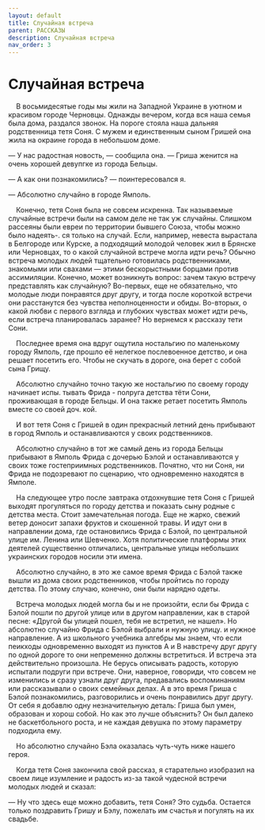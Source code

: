 ```yaml
---
layout: default
title: Случайная встреча
parent: РАССКАЗЫ
description: Случайная встреча
nav_order: 3
---
```


# Случайная встреча

&nbsp;&nbsp;&nbsp;&nbsp;В восьмидесятые годы мы жили на Западной Украине в уютном и красивом городе Черновцы. Однажды вечером, когда вся наша семья была дома, раздался звонок. На пороге стояла наша дальняя родственница тетя Соня. С мужем и единственным сыном Гришей она жила на окраине города в небольшом доме.

— У нас радостная новость, — сообщила она. — Гриша женится на очень хорошей девупгке из города Бельцы.

— А как они познакомились? — поинтересовался я.

— Абсолютно случайно в городе Ямполь.

&nbsp;&nbsp;&nbsp;&nbsp;Конечно, тетя Соня была не совсем искренна. Так называемые случайные встречи были на самом деле не так уж случайны. Слишком рассеяны были евреи по территории бывшего Союза, чтобы можно было надеять-. ся только на случай. Если, например, невеста вырастала в Белгороде или Курске, а подходящий молодой человек жил в Брянске или Черновцах, то о какой случайной встрече могла идти речь? Обычно встреча молодых людей тщательно готовилась родственниками, знакомыми или свахами — этими бескорыстными борцами против ассимиляции. Конечно, может возникнуть вопрос: зачем такую встречу представлять как случайную? Во-первых, еще не обязательно, что молодые люди понравятся друг другу, и тогда после короткой встречи они расстанутся без чувства неполноценности и обиды. Во-вторых, о какой любви с первого взгляда и глубоких чувствах может идти речь, если встреча планировалась заранее? Но вернемся к рассказу тети Сони.

&nbsp;&nbsp;&nbsp;&nbsp;Последнее время она вдруг ощутила ностальгию по маленькому городу Ямполь, где прошло её нелегкое послевоенное детство, и она решает посетить его. Чтобы не скучать в дороге, она берет с собой сына Грищу.

&nbsp;&nbsp;&nbsp;&nbsp;Абсолютно случайно точно такую же ностальгию по своему городу начинает испы. тывать Фрида - полруга детства тёти Сони, проживающая в городе Бельцы. И она также ретает посетить Ямполь вместе со своей доч. кой.

&nbsp;&nbsp;&nbsp;&nbsp;И вот тетя Соня с Гришей в один прекрасный летний день прибывают в город Ямполь и останавливаются у своих родственников.

&nbsp;&nbsp;&nbsp;&nbsp;Абсолютно случайно в тот же самый день из города Бельцы прибывают в Ямполь Фрида с дочерью Бэлой и останавливаются у своих тоже гостеприимных родственников. Почятно, что ни Соня, ни Фрида не подозревают по сценарию, что одновременно находятся в Ямполе.

&nbsp;&nbsp;&nbsp;&nbsp;На следующее утро после завтрака отдохнувшие тетя Соня с Гришей выходят прогуляться по городу детства и показать сыну родные с детства места. Стоит замечательная погода. Еще не жарко, свежий ветер доносит запахи фруктов и скошенной травы. И идут они в направлении дома, где остановились Фрида с Бэлой, по центральной улице им. Ленина или Шевченко. Хотя политические платформы этих деятелей существенно отличались, центральные улицы небольших украинских городов носили эти имена.

&nbsp;&nbsp;&nbsp;&nbsp;Абсолютно случайно, в это же самое время Фрида с Бэлой также вышли из дома своих родственников, чтобы пройтись по городу детства. По этому случаю, конечно, они были нарядно одеты.

&nbsp;&nbsp;&nbsp;&nbsp;Встреча молодых людей могла бы и не произойти, если бы Фрида с Бэлой пошли по другой улице или в другом направлении, как в старой песне: «Другой бы улицей пошел, тебя не встретил, не нашел». Но абсолютно случайно Фрида с Бэлой выбрали и нужную улицу. и нужное направление. А из школьного учебника алгебры мы знаем, что если пеикходы одновременно выходят из пунктов А и В навстречу друг другу по одной дороге то они непременно должны встретиться. И встреча эта действительно произошла. Не берусь описывать радость, которую испытали подруги при встрече. Они, наверное, говориди, что совсем не изменились и сразу узнали друг друга, предавались воспоминаниям или рассказывали о своих семейных делах. А в это время Гриша с Бэлой познакомились, разговорились и очень понравились друг другу. От себя я добавлю одну незначительную деталь: Гриша был умен, образован и хорош собой. Но как это лучше объяснить? Он был далеко не баскетбольного роста, и не каждая девушка по этому параметру подходила ему.

&nbsp;&nbsp;&nbsp;&nbsp;Но абсолютно случайно Бэла оказалась чуть-чуть ниже нашего героя.

&nbsp;&nbsp;&nbsp;&nbsp;Когда тетя Соня закончила свой рассказ, я старательно изобразил на своем лице изумление и радость из-за такой чудесной встречи молодых людей и сказал:

— Ну что здесь еще можно добавить, тетя Соня? Это судьба. Остается только поздравить Гришу и Бэлу, пожелать им счастья и погулять на их свадьбе.

